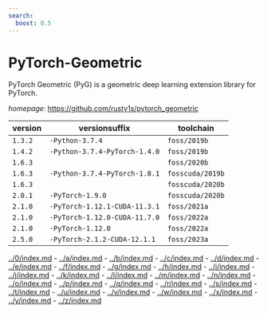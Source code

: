 ```yaml
---
search:
  boost: 0.5
---
```

# PyTorch-Geometric

PyTorch Geometric (PyG) is a geometric deep learning extension library for PyTorch.

*homepage*: <https://github.com/rusty1s/pytorch_geometric>

version | versionsuffix | toolchain
--------|---------------|----------
``1.3.2`` | ``-Python-3.7.4`` | ``foss/2019b``
``1.4.2`` | ``-Python-3.7.4-PyTorch-1.4.0`` | ``foss/2019b``
``1.6.3`` |  | ``foss/2020b``
``1.6.3`` | ``-Python-3.7.4-PyTorch-1.8.1`` | ``fosscuda/2019b``
``1.6.3`` |  | ``fosscuda/2020b``
``2.0.1`` | ``-PyTorch-1.9.0`` | ``fosscuda/2020b``
``2.1.0`` | ``-PyTorch-1.12.1-CUDA-11.3.1`` | ``foss/2021a``
``2.1.0`` | ``-PyTorch-1.12.0-CUDA-11.7.0`` | ``foss/2022a``
``2.1.0`` | ``-PyTorch-1.12.0`` | ``foss/2022a``
``2.5.0`` | ``-PyTorch-2.1.2-CUDA-12.1.1`` | ``foss/2023a``

[../0/index.md](0) - [../a/index.md](a) - [../b/index.md](b) - [../c/index.md](c) - [../d/index.md](d) - [../e/index.md](e) - [../f/index.md](f) - [../g/index.md](g) - [../h/index.md](h) - [../i/index.md](i) - [../j/index.md](j) - [../k/index.md](k) - [../l/index.md](l) - [../m/index.md](m) - [../n/index.md](n) - [../o/index.md](o) - [../p/index.md](p) - [../q/index.md](q) - [../r/index.md](r) - [../s/index.md](s) - [../t/index.md](t) - [../u/index.md](u) - [../v/index.md](v) - [../w/index.md](w) - [../x/index.md](x) - [../y/index.md](y) - [../z/index.md](z)

